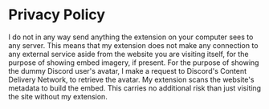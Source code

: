 # Privacy Policy

I do not in any way send anything the extension on your computer sees to any server.
This means that my extension does not make any connection to any external service
aside from the website you are visiting itself, for the purpose of showing embed imagery, if present.
For the purpose of showing the dummy Discord user's avatar, I make a request to Discord's Content Delivery Network, to retrieve the avatar.
My extension scans the website's metadata to build the embed.
This carries no additional risk than just visiting the site without my extension.
